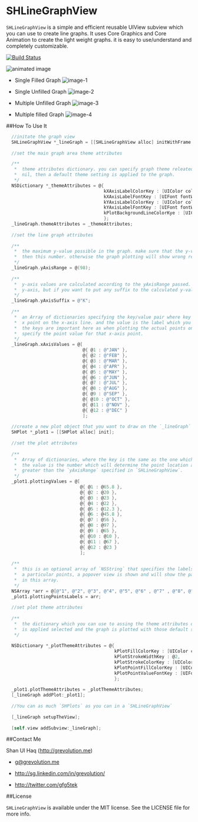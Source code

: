 SHLineGraphView
================

`SHLineGraphView` is a simple and efficient reusable UIView subview which you can use to create line graphs. It uses Core Graphics and Core Animation to create the light weight graphs. it is easy to use/understand and completely customizable. 

[![Build Status](https://travis-ci.org/grevolution/SHLineGraphView.svg?branch=master)](https://travis-ci.org/grevolution/SHLineGraphView)

![animated image](https://raw.github.com/grevolution/SHLineGraphView/master/wiki-images/1-anim.gif)

- Single Filled Graph
![image-1](https://raw.github.com/grevolution/SHLineGraphView/master/wiki-images/1.png)

- Single Unfilled Graph
![image-2](https://raw.github.com/grevolution/SHLineGraphView/master/wiki-images/2.png)

- Multiple Unfilled Graph
![image-3](https://raw.github.com/grevolution/SHLineGraphView/master/wiki-images/3.png)

- Multiple filled Graph
![image-4](https://raw.github.com/grevolution/SHLineGraphView/master/wiki-images/4.png)


##How To Use It

```objective-c
  //initate the graph view
  SHLineGraphView *_lineGraph = [[SHLineGraphView alloc] initWithFrame:CGRectMake(0, 0, 568, 320)];
  
  //set the main graph area theme attributes

  /**
   *  theme attributes dictionary. you can specify graph theme releated attributes in this dictionary. if this property is
   *  nil, then a default theme setting is applied to the graph.
   */  
  NSDictionary *_themeAttributes = @{
                                     kXAxisLabelColorKey : [UIColor colorWithRed:0.48 green:0.48 blue:0.49 alpha:0.4],
                                     kXAxisLabelFontKey : [UIFont fontWithName:@"TrebuchetMS" size:10],
                                     kYAxisLabelColorKey : [UIColor colorWithRed:0.48 green:0.48 blue:0.49 alpha:0.4],
                                     kYAxisLabelFontKey : [UIFont fontWithName:@"TrebuchetMS" size:10],
                                     kPlotBackgroundLineColorKye : [UIColor colorWithRed:0.48 green:0.48 blue:0.49 alpha:0.4]
                                     };
  _lineGraph.themeAttributes = _themeAttributes;
  
  //set the line graph attributes
  
  /**
   *  the maximum y-value possible in the graph. make sure that the y-value is not in the plotting points is not greater
   *  then this number. otherwise the graph plotting will show wrong results.
   */
  _lineGraph.yAxisRange = @(98);
  
  /**
   *  y-axis values are calculated according to the yAxisRange passed. so you do not have to pass the explicit labels for
   *  y-axis, but if you want to put any suffix to the calculated y-values, you can mention it here (e.g. K, M, Kg ...)
   */
  _lineGraph.yAxisSuffix = @"K";
  
  /**
   *  an Array of dictionaries specifying the key/value pair where key is the object which will identify a particular
   *  x point on the x-axis line. and the value is the label which you want to show on x-axis against that point on x-axis.
   *  the keys are important here as when plotting the actual points on the graph, you will have to use the same key to
   *  specify the point value for that x-axis point.
   */
  _lineGraph.xAxisValues = @[
                             @{ @1 : @"JAN" },
                             @{ @2 : @"FEB" },
                             @{ @3 : @"MAR" },
                             @{ @4 : @"APR" },
                             @{ @5 : @"MAY" },
                             @{ @6 : @"JUN" },
                             @{ @7 : @"JUL" },
                             @{ @8 : @"AUG" },
                             @{ @9 : @"SEP" },
                             @{ @10 : @"OCT" },
                             @{ @11 : @"NOV" },
                             @{ @12 : @"DEC" }
                             ];
  
  //create a new plot object that you want to draw on the `_lineGraph`
  SHPlot *_plot1 = [[SHPlot alloc] init];
  
  //set the plot attributes
  
  /**
   *  Array of dictionaries, where the key is the same as the one which you specified in the `xAxisValues` in `SHLineGraphView`,
   *  the value is the number which will determine the point location along the y-axis line. make sure the values are not
   *  greater than the `yAxisRange` specified in `SHLineGraphView`.
   */
  _plot1.plottingValues = @[
                            @{ @1 : @65.8 },
                            @{ @2 : @20 },
                            @{ @3 : @23 },
                            @{ @4 : @22 },
                            @{ @5 : @12.3 },
                            @{ @6 : @45.8 },
                            @{ @7 : @56 },
                            @{ @8 : @97 },
                            @{ @9 : @65 },
                            @{ @10 : @10 },
                            @{ @11 : @67 },
                            @{ @12 : @23 }
                            ];
  
  /**
   *  this is an optional array of `NSString` that specifies the labels to show on the particular points. when user clicks on
   *  a particular points, a popover view is shown and will show the particular label on for that point, that is specified
   *  in this array.
   */
  NSArray *arr = @[@"1", @"2", @"3", @"4", @"5", @"6" , @"7" , @"8", @"9", @"10", @"11", @"12"];
  _plot1.plottingPointsLabels = arr;
  
  //set plot theme attributes
  
  /**
   *  the dictionary which you can use to assing the theme attributes of the plot. if this property is nil, a default theme
   *  is applied selected and the graph is plotted with those default settings.
   */
  
  NSDictionary *_plotThemeAttributes = @{
                                         kPlotFillColorKey : [UIColor colorWithRed:0.47 green:0.75 blue:0.78 alpha:0.5],
                                         kPlotStrokeWidthKey : @2,
                                         kPlotStrokeColorKey : [UIColor colorWithRed:0.18 green:0.36 blue:0.41 alpha:1],
                                         kPlotPointFillColorKey : [UIColor colorWithRed:0.18 green:0.36 blue:0.41 alpha:1],
                                         kPlotPointValueFontKey : [UIFont fontWithName:@"TrebuchetMS" size:18]
                                         };
  
  _plot1.plotThemeAttributes = _plotThemeAttributes;
  [_lineGraph addPlot:_plot1];
  
  //You can as much `SHPlots` as you can in a `SHLineGraphView`
  
  [_lineGraph setupTheView];
  
  [self.view addSubview:_lineGraph];
```

##Contact Me

Shan Ul Haq (http://grevolution.me)

- g@grevolution.me

- http://sg.linkedin.com/in/grevolution/

- http://twitter.com/gfg5tek

##License

`SHLineGraphView` is available under the MIT license. See the LICENSE file for more info.